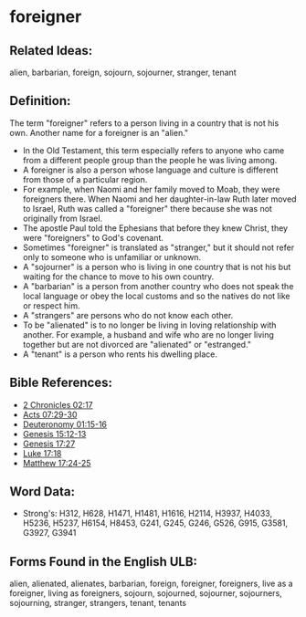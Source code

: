 # foreigner

## Related Ideas:

alien, barbarian, foreign, sojourn, sojourner, stranger, tenant

## Definition:

The term "foreigner" refers to a person living in a country that is not his own. Another name for a foreigner is an "alien."

* In the Old Testament, this term especially refers to anyone who came from a different people group than the people he was living among.
* A foreigner is also a person whose language and culture is different from those of a particular region.
* For example, when Naomi and her family moved to Moab, they were foreigners there. When Naomi and her daughter-in-law Ruth later moved to Israel, Ruth was called a "foreigner" there because she was not originally from Israel.
* The apostle Paul told the Ephesians that before they knew Christ, they were "foreigners" to God's covenant.
* Sometimes "foreigner" is translated as "stranger," but it should not refer only to someone who is unfamiliar or unknown.
* A "sojourner" is a person who is living in one country that is not his but waiting for the chance to move to his own country.
* A "barbarian" is a person from another country who does not speak the local language or obey the local customs and so the natives do not like or respect him.
* A "strangers" are persons who do not know each other.
* To be "alienated" is to no longer be living in loving relationship with another. For example, a husband and wife who are no longer living together but are not divorced are "alienated" or "estranged."
* A "tenant" is a person who rents his dwelling place.

## Bible References:

* [2 Chronicles 02:17](rc://en/tn/help/2ch/02/17)
* [Acts 07:29-30](rc://en/tn/help/act/07/29)
* [Deuteronomy 01:15-16](rc://en/tn/help/deu/01/15)
* [Genesis 15:12-13](rc://en/tn/help/gen/15/12)
* [Genesis 17:27](rc://en/tn/help/gen/17/27)
* [Luke 17:18](rc://en/tn/help/luk/17/18)
* [Matthew 17:24-25](rc://en/tn/help/mat/17/24)

## Word Data:

* Strong's: H312, H628, H1471, H1481, H1616, H2114, H3937, H4033, H5236, H5237, H6154, H8453, G241, G245, G246, G526, G915, G3581, G3927, G3941

## Forms Found in the English ULB:

alien, alienated, alienates, barbarian, foreign, foreigner, foreigners, live as a foreigner, living as foreigners, sojourn, sojourned, sojourner, sojourners, sojourning, stranger, strangers, tenant, tenants
